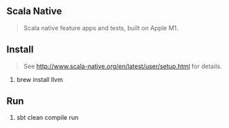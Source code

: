 Scala Native
------------
>Scala native feature apps and tests, built on Apple M1.

Install
-------
>See http://www.scala-native.org/en/latest/user/setup.html for details.
1. brew install llvm

Run
---
1. sbt clean compile run
